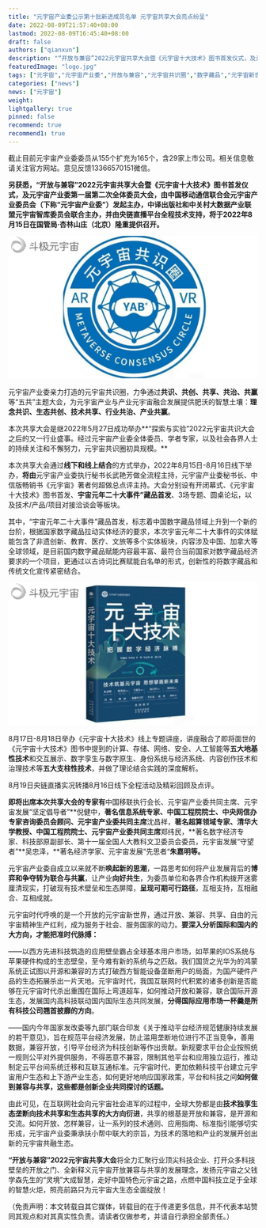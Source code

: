 ```yaml
---
title: "元宇宙产业委公示第十批新进成员名单 元宇宙共享大会亮点纷呈"
date: 2022-08-09T21:57:40+08:00
lastmod: 2022-08-09T16:45:40+08:00
draft: false
authors: ["qianxun"]
description: "“开放与兼容”2022元宇宙共享大会暨《元宇宙十大技术》图书首发仪式，及元宇宙产业委第一届第二次全体委员大会，由中国移动通信联合会元宇宙产业委员会（下称“元宇宙产业委”）发起主办，中译出版社和中关村大数据产业联盟元宇宙智库委员会联合主办，并由央链直播平台全程技术支持，将于2022年8月15日在国管局·杏林山庄（北京）隆重提供召开。"
featuredImage: "logo.jpg"
tags: ["元宇宙","元宇宙产业委","开放与兼容","元宇宙共识圈","数字藏品","元宇宙新世界","杏林山庄"]
categories: ["news"]
news: ["元宇宙"]
weight: 
lightgallery: true
pinned: false
recommend: true
recommend1: true
---
```


截止目前元宇宙产业委委员从155个扩充为165个，含29家上市公司。相关信息敬请关注官方网站。意见反馈13366570151微信。

**另获悉，“开放与兼容”2022元宇宙共享大会暨《元宇宙十大技术》图书首发仪式，及元宇宙产业委第一届第二次全体委员大会，由中国移动通信联合会元宇宙产业委员会（下称“元宇宙产业委”）发起主办，中译出版社和中关村大数据产业联盟元宇宙智库委员会联合主办，并由央链直播平台全程技术支持，将于2022年8月15日在国管局·杏林山庄（北京）隆重提供召开。**

![](logo.jpg)

元宇宙产业委亲力打造的元宇宙共识圈，力争通过**共识、共创、共享、共治、共赢**等“五共”主题大会，为元宇宙产业与产业元宇宙融合发展提供肥沃的智慧土壤：**理念共识、生态共创、技术共享、行业共治、产业共赢**。



本次共享大会是继2022年5月27日成功举办**“探索与实验”2022元宇宙共识大会之后的又一行业盛事。经过元宇宙产业委全体委员、学者专家，以及社会各界人士的持续关注和不懈努力，元宇宙共识圈初具规模。**

本次共享大会通过**线下和线上结合**的方式举办，2022年8月15日-8月16日线下举办，**将由**元宇宙产业委执行秘书长武艳芳做全流程主持，元宇宙产业委秘书长、中信版畅销书《元宇宙》著者何超做总点评主持。大会分别设有开闭幕式、《元宇宙十大技术》图书首发、**宇宙元年二十大事件”藏品首发**、3场专题、圆桌论坛，以及技术/产品/项目对接洽谈会等板块。

其中，“宇宙元年二十大事件”藏品首发，标志着中国数字藏品领域上升到一个新的台阶，根据国家数字藏品拉动实体经济的要求，本次宇宙元年二十大事件的实体赋能包含了非遗创新、教育、医疗、文旅等多个实体板块，内容涉及中国、加拿大等全球领域，是目前国内数字藏品赋能内容最丰富、最符合当前国家对数字藏品经济要求的一个项目，更通过以古诗词比赛赋能白名单的形式，创新性的将数字藏品和传统文化宣传紧密结合。

![](logo01.jpg)

8月17日-8月18日举办《元宇宙十大技术》线上专题讲座，讲座融合了即将面世的《元宇宙十大技术》图书中提到的计算、存储、网络、安全、人工智能等**五大地基性技术**和交互展示、数字孪生与数字原生、身份系统与经济系统、内容创作技术和治理技术等**五大支柱性技术**，并做了理论结合实践的深度解析。

8月19日央链直播实况转播8月16日线下全程活动及精彩回顾及点评。

**即将出席本次共享大会的专家有**中国移联执行会长、元宇宙产业委共同主席、元宇宙发展“坚定倡导者”**倪健中，**著名信息系统专家、中国工程院院士、中央网信办专家咨询委员会顾问、元宇宙产业委共同主席**沈昌祥，**著名超算领域专家、清华大学教授、中国工程院院士、元宇宙产业委共同主席**郑纬民，**著名数字经济专家、科技部原副部长、第十一届全国人大教科文卫委员会委员，元宇宙发展“守望者”**吴忠泽，**著名经济学家、元宇宙发展“先思者“**朱嘉明等。**

元宇宙产业委自成立以来就不断**唤起新的思潮**，一路思考如何将产业发展背后的**博弈和争夺转为联合与共赢**，让产业**向好共生**，为委员单位和各界合作机构拨开迷雾厘清现实，打破现有技术壁垒和生态屏障，**呈现可期可行路径**，互相支持，互相融合、互相成就。



元宇宙时代呼唤的是一个开放的元宇宙新世界，通过开放、兼容、共享、自由的元宇宙精神生产红利，成为服务于社会、服务国家的动力。**要深入分析国际和国内的大方向，才能把准时代脉搏：**

——以西方先进科技筑造的应用壁垒霸占全球基本用户市场，如苹果的IOS系统与苹果硬件构成的生态壁垒，至今难有新的系统与之匹敌。我们国货之光华为的鸿蒙系统正试图以开源和兼容的方式打破西方智能设备垄断用户的局面，为国产硬件产品的生态拓展杀出一片天地。元宇宙时代，我国互联网时代积累的诸多创新是否能够在元宇宙时代杀出重围在国际上弯道超车，如何推动开放和兼容，联合国际开源生态，发展国内高科技联动国内国际生态共同发展，**分得国际应用市场一杯羹是所有科技公司翘首披靡的方向**。

——国内今年国家发改委等九部门联合印发《关于推动平台经济规范健康持续发展的若干意见》，旨在规范平台经济发展，防止滥用垄断地位进行不正当竞争，善用数据，兼容开放，引导平台经济为科技创新等作出贡献。新规要求平台企业按照统一规则公平对外提供服务，不得恶意不兼容，限制其他平台和应用独立运行，推动制定云平台间系统迁移和互联互通标准。元宇宙时代，更加依赖科技平台建立元宇宙用户生态和上下游产业生态，如何更好地响应国家政策，平台和科技之间**如何做到兼容与共享，**这些都是**创新企业共同探讨的话题。**

由此可见，在互联网社会向元宇宙社会进军的过程中，全球大势都是由**技术独享生态垄断向技术共享和生态共享的大方向衍进**，共享的根基是开放和兼容，是开源和交流。如何开放、怎样兼容，让一系列的技术通则、应用指南、标准指引能够切实形成，元宇宙产业委秉承扶小帮中联大的宗旨，为技术的落地和产业的发展开创出新的元宇宙共融生态。

**“开放与兼容”2022元宇宙共享大会**将全力汇聚行业顶尖科技企业、打开众多科技壁垒的开放之门、全新释义元宇宙开放兼容与共享的发展理念，发扬元宇宙之父钱学森先生的“灵境”大成智慧，走好中国特色元宇宙之路，点燃中国科技立足于全球的智慧火炬，照亮前路只为元宇宙大生态全面绽放！

（免责声明：本文转载自其它媒体，转载目的在于传递更多信息，并不代表本站赞同其观点和对其真实性负责。请读者仅做参考，并请自行承担全部责任。）